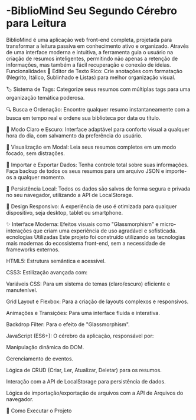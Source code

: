 # -BiblioMind  Seu Segundo Cérebro para Leitura

BiblioMind é uma aplicação web front-end completa, projetada para transformar a leitura passiva em conhecimento ativo e organizado. Através de uma interface moderna e intuitiva, a ferramenta guia o usuário na criação de resumos inteligentes, permitindo não apenas a retenção de informações, mas também a fácil recuperação e conexão de ideias.
 Funcionalidades
📝 Editor de Texto Rico: Crie anotações com formatação (Negrito, Itálico, Sublinhado e Listas) para melhor organização visual.

🏷️ Sistema de Tags: Categorize seus resumos com múltiplas tags para uma organização temática poderosa.

🔍 Busca e Ordenação: Encontre qualquer resumo instantaneamente com a busca em tempo real e ordene sua biblioteca por data ou título.

🌙 Modo Claro e Escuro: Interface adaptável para conforto visual a qualquer hora do dia, com salvamento da preferência do usuário.

📄 Visualização em Modal: Leia seus resumos completos em um modo focado, sem distrações.

🔄 Importar e Exportar Dados: Tenha controle total sobre suas informações. Faça backup de todos os seus resumos para um arquivo JSON e importe-os a qualquer momento.

💾 Persistência Local: Todos os dados são salvos de forma segura e privada no seu navegador, utilizando a API de LocalStorage.

📱 Design Responsivo: A experiência de uso é otimizada para qualquer dispositivo, seja desktop, tablet ou smartphone.

✨ Interface Moderna: Efeitos visuais como "Glassmorphism" e micro-interações que criam uma experiência de uso agradável e sofisticada.
ecnologias Utilizadas
Este projeto foi construído utilizando as tecnologias mais modernas do ecossistema front-end, sem a necessidade de frameworks externos.

HTML5: Estrutura semântica e acessível.

CSS3: Estilização avançada com:

Variáveis CSS: Para um sistema de temas (claro/escuro) eficiente e manutenível.

Grid Layout e Flexbox: Para a criação de layouts complexos e responsivos.

Animações e Transições: Para uma interface fluida e interativa.

Backdrop Filter: Para o efeito de "Glassmorphism".

JavaScript (ES6+): O cérebro da aplicação, responsável por:

Manipulação dinâmica do DOM.

Gerenciamento de eventos.

Lógica de CRUD (Criar, Ler, Atualizar, Deletar) para os resumos.

Interação com a API de LocalStorage para persistência de dados.

Lógica de importação/exportação de arquivos com a API de Arquivos do navegador.

🏁 Como Executar o Projeto
